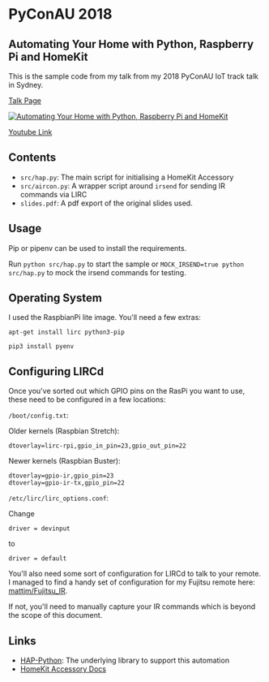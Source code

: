 # PyConAU 2018

## Automating Your Home with Python, Raspberry Pi and HomeKit

This is the sample code from my talk from my 2018 PyConAU IoT track talk in Sydney.

[Talk Page](https://2018.pycon-au.org/talks/45170-automating-your-home-with-python-raspberry-pi-and-homekit/)

[![Automating Your Home with Python, Raspberry Pi and HomeKit](https://img.youtube.com/vi/SiLtPgeTZLA/0.jpg)](https://www.youtube.com/watch?v=SiLtPgeTZLA)

[Youtube Link](https://www.youtube.com/watch?v=SiLtPgeTZLA)

## Contents

- `src/hap.py`: The main script for initialising a HomeKit Accessory
- `src/aircon.py`: A wrapper script around `irsend` for sending IR commands via LIRC
- `slides.pdf`: A pdf export of the original slides used.

## Usage

Pip or pipenv can be used to install the requirements.

Run `python src/hap.py` to start the sample or `MOCK_IRSEND=true python src/hap.py` to mock the irsend commands for testing.

## Operating System

I used the RaspbianPi lite image. You'll need a few extras:

`apt-get install lirc python3-pip`

`pip3 install pyenv`

## Configuring LIRCd

Once you've sorted out which GPIO pins on the RasPi you want to use, these need to be configured in a few locations:

`/boot/config.txt`:

Older kernels (Raspbian Stretch):

`dtoverlay=lirc-rpi,gpio_in_pin=23,gpio_out_pin=22`

Newer kernels (Raspbian Buster):

```
dtoverlay=gpio-ir,gpio_pin=23
dtoverlay=gpio-ir-tx,gpio_pin=22
```

`/etc/lirc/lirc_options.conf`:

Change

`driver = devinput`

to

`driver = default`

You'll also need some sort of configuration for LIRCd to talk to your remote. I managed to find a handy set of configuration for my Fujitsu remote here: [mattjm/Fujitsu_IR](https://github.com/mattjm/Fujitsu_IR).

If not, you'll need to manually capture your IR commands which is beyond the scope of this document.

## Links

- [HAP-Python](https://github.com/ikalchev/HAP-python): The underlying library to support this automation
- [HomeKit Accessory Docs](https://developer.apple.com/support/homekit-accessory-protocol/)
